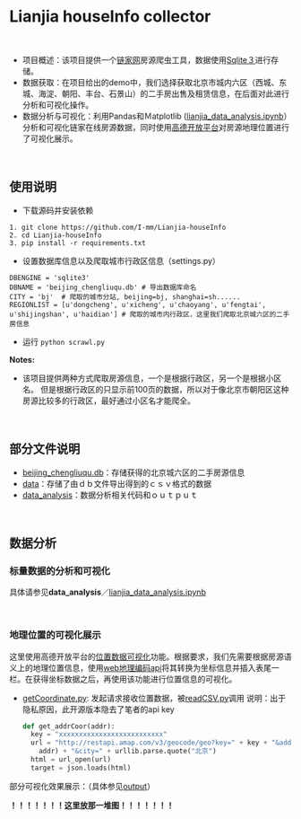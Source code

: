 # Lianjia houseInfo collector

<br />

+ 项目概述：该项目提供一个[链家网](https://bj.lianjia.com/)房源爬虫工具，数据使用[Sqlite３](https://www.sqlite.org/index.html)进行存储。
+ 数据获取：在项目给出的demo中，我们选择获取北京市城内六区（西城、东城、海淀、朝阳、丰台、石景山）的二手房出售及租赁信息，在后面对此进行分析和可视化操作。
+ 数据分析与可视化：利用Pandas和Ｍatplotlib ([lianjia_data_analysis.ipynb](https://github.com/I-mm/Lianjia-houseInfo/blob/master/data_analysis/lianjia_data_analysis.ipynb)）分析和可视化链家在线房源数据，同时使用[高德开放平台](https://lbs.amap.com/)对房源地理位置进行了可视化展示。


<br />


## 使用说明
+ 下载源码并安装依赖
```
1. git clone https://github.com/I-mm/Lianjia-houseInfo
2. cd Lianjia-houseInfo
3. pip install -r requirements.txt
```

+ 设置数据库信息以及爬取城市行政区信息（settings.py）
```
DBENGINE = 'sqlite3'
DBNAME = 'beijing_chengliuqu.db' # 导出数据库命名
CITY = 'bj'  # 爬取的城市分站, beijing=bj, shanghai=sh......
REGIONLIST = [u'dongcheng', u'xicheng', u'chaoyang', u'fengtai', u'shijingshan', u'haidian'] # 爬取的城市内行政区，这里我们爬取北京城六区的二手房信息
```

+ 运行 `python scrawl.py`

**Notes:** 

+ 该项目提供两种方式爬取房源信息，一个是根据行政区，另一个是根据小区名。 但是根据行政区的只显示前100页的数据，所以对于像北京市朝阳区这种房源比较多的行政区，最好通过小区名才能爬全。

<br />


## 部分文件说明

+ [beijing_chengliuqu.db](https://github.com/I-mm/Lianjia-houseInfo/blob/master/beijing_chengliuqu.db)：存储获得的北京城六区的二手房源信息
+ [data](https://github.com/I-mm/Lianjia-houseInfo/tree/master/data)：存储了由ｄｂ文件导出得到的ｃｓｖ格式的数据
+ [data_analysis](https://github.com/I-mm/Lianjia-houseInfo/tree/master/data_analysis)：数据分析相关代码和ｏｕｔｐｕｔ




<br />


## 数据分析

### 标量数据的分析和可视化

具体请参见**data_analysis**／[lianjia_data_analysis.ipynb](https://github.com/I-mm/Lianjia-houseInfo/blob/master/data_analysis/lianjia_data_analysis.ipynb)

<br />

### 地理位置的可视化展示

这里使用高德开放平台的[位置数据可视化](https://lbs.amap.com/getting-started/visual/)功能。根据要求，我们先需要根据房源语义上的地理位置信息，使用[web地理编码api](https://lbs.amap.com/api/webservice/guide/api/georegeo)将其转换为坐标信息并插入表尾一栏。在获得坐标数据之后，再使用该功能进行位置信息的可视化。

- [getCoordinate.py](https://github.com/I-mm/Lianjia-houseInfo/blob/master/data/getCoordinate.py): 发起请求接收位置数据，被[readCSV.py](https://github.com/I-mm/Lianjia-houseInfo/blob/master/data/readCSV.py)调用
    说明：出于隐私原因，此开源版本隐去了笔者的api key
    ```python
    def get_addrCoor(addr):
      key = "xxxxxxxxxxxxxxxxxxxxxxxxxx" 
      url = "http://restapi.amap.com/v3/geocode/geo?key=" + key + "&address=" + urllib.parse.quote(
        addr) + "&city=" + urllib.parse.quote("北京")
      html = url_open(url)
      target = json.loads(html)
    ```

部分可视化效果展示：（具体参见[output](https://github.com/I-mm/Lianjia-houseInfo/tree/master/data_analysis/output)）



**！！！！！！！这里放那一堆图！！！！！！！**

<br />



